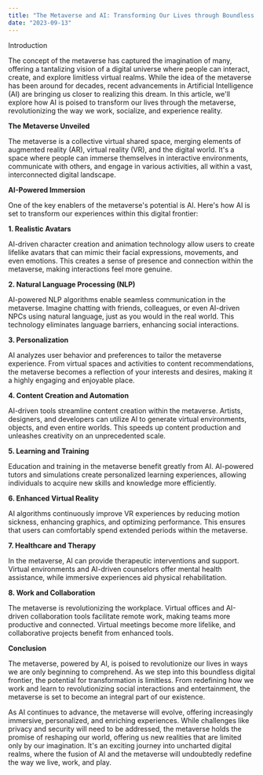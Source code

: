 ```yaml
---
title: "The Metaverse and AI: Transforming Our Lives through Boundless Realities"
date: "2023-09-13"
---
```




Introduction

The concept of the metaverse has captured the imagination of many, offering a tantalizing vision of a digital universe where people can interact, create, and explore limitless virtual realms. While the idea of the metaverse has been around for decades, recent advancements in Artificial Intelligence (AI) are bringing us closer to realizing this dream. In this article, we'll explore how AI is poised to transform our lives through the metaverse, revolutionizing the way we work, socialize, and experience reality.

**The Metaverse Unveiled**

The metaverse is a collective virtual shared space, merging elements of augmented reality (AR), virtual reality (VR), and the digital world. It's a space where people can immerse themselves in interactive environments, communicate with others, and engage in various activities, all within a vast, interconnected digital landscape.

**AI-Powered Immersion**

One of the key enablers of the metaverse's potential is AI. Here's how AI is set to transform our experiences within this digital frontier:

**1. Realistic Avatars**

AI-driven character creation and animation technology allow users to create lifelike avatars that can mimic their facial expressions, movements, and even emotions. This creates a sense of presence and connection within the metaverse, making interactions feel more genuine.

**2. Natural Language Processing (NLP)**

AI-powered NLP algorithms enable seamless communication in the metaverse. Imagine chatting with friends, colleagues, or even AI-driven NPCs using natural language, just as you would in the real world. This technology eliminates language barriers, enhancing social interactions.

**3. Personalization**

AI analyzes user behavior and preferences to tailor the metaverse experience. From virtual spaces and activities to content recommendations, the metaverse becomes a reflection of your interests and desires, making it a highly engaging and enjoyable place.

**4. Content Creation and Automation**

AI-driven tools streamline content creation within the metaverse. Artists, designers, and developers can utilize AI to generate virtual environments, objects, and even entire worlds. This speeds up content production and unleashes creativity on an unprecedented scale.

**5. Learning and Training**

Education and training in the metaverse benefit greatly from AI. AI-powered tutors and simulations create personalized learning experiences, allowing individuals to acquire new skills and knowledge more efficiently.

**6. Enhanced Virtual Reality**

AI algorithms continuously improve VR experiences by reducing motion sickness, enhancing graphics, and optimizing performance. This ensures that users can comfortably spend extended periods within the metaverse.

**7. Healthcare and Therapy**

In the metaverse, AI can provide therapeutic interventions and support. Virtual environments and AI-driven counselors offer mental health assistance, while immersive experiences aid physical rehabilitation.

**8. Work and Collaboration**

The metaverse is revolutionizing the workplace. Virtual offices and AI-driven collaboration tools facilitate remote work, making teams more productive and connected. Virtual meetings become more lifelike, and collaborative projects benefit from enhanced tools.

**Conclusion**

The metaverse, powered by AI, is poised to revolutionize our lives in ways we are only beginning to comprehend. As we step into this boundless digital frontier, the potential for transformation is limitless. From redefining how we work and learn to revolutionizing social interactions and entertainment, the metaverse is set to become an integral part of our existence.

As AI continues to advance, the metaverse will evolve, offering increasingly immersive, personalized, and enriching experiences. While challenges like privacy and security will need to be addressed, the metaverse holds the promise of reshaping our world, offering us new realities that are limited only by our imagination. It's an exciting journey into uncharted digital realms, where the fusion of AI and the metaverse will undoubtedly redefine the way we live, work, and play.